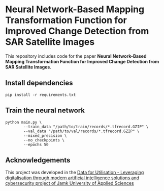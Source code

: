 # Neural Network-Based Mapping Transformation Function for Improved Change Detection from SAR Satellite Images

This repository includes code for the paper **Neural Network-Based Mapping Transformation Function for Improved Change Detection from SAR Satellite Images**.

## Install dependencies

```
pip install -r requirements.txt
```

## Train the neural network

```
python main.py \
        --train_data "/path/to/train/records/*.tfrecord.GZIP" \
        --val_data "/path/to/val/records/*.tfrecord.GZIP" \
        --mixed_precision \
        --no_checkpoints \
        --epochs 50
```

## Acknowledgements

This project was developed in the [Data for Utilisation - Leveraging digitalisation through modern artificial intelligence solutions and cybersecurity project of Jamk University of Applied Sciences](https://www.jamk.fi/fi/tutkimus-ja-kehitys/tki-projektit/tieto-tuottamaan-digitalisaation-hyodyntaminen-modernien-tekoalyratkaisujen-ja-kyberturvallisuuden)

